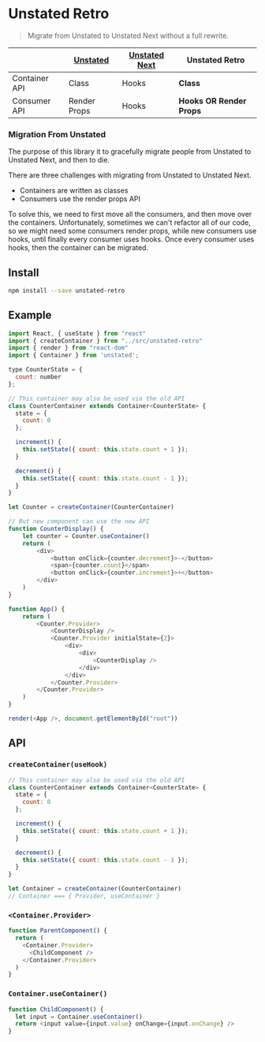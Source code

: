 # Unstated Retro

> Migrate from Unstated to Unstated Next without a full rewrite.

|               | [Unstated](https://github.com/jamiebuilds/unstated)     | [Unstated Next](https://github.com/jamiebuilds/unstated-next)  | **Unstated Retro**        |
|---------------|--------------|---------------|-----------------------|
| Container API | Class        | Hooks         | **Class**                 |
| Consumer API  | Render Props | Hooks         | **Hooks OR Render Props** |


### Migration From Unstated

The purpose of this library it to gracefully migrate people from Unstated to Unstated Next, and then to die.

There are three challenges with migrating from Unstated to Unstated Next.

 * Containers are written as classes
 * Consumers use the render props API

To solve this, we need to first move all the consumers, and then move over the containers. Unfortunately, sometimes we can't refactor all of our code, so we might need some consumers render props, while new consumers use hooks, until finally every consumer uses hooks. Once every consumer uses hooks, then the container can be migrated.


## Install

```sh
npm install --save unstated-retro
```

## Example

```js
import React, { useState } from "react"
import { createContainer } from "../src/unstated-retro"
import { render } from "react-dom"
import { Container } from 'unstated';

type CounterState = {
  count: number
};

// This container may also be used via the old API
class CounterContainer extends Container<CounterState> {
  state = {
    count: 0
  };

  increment() {
    this.setState({ count: this.state.count + 1 });
  }

  decrement() {
    this.setState({ count: this.state.count - 1 });
  }
}

let Counter = createContainer(CounterContainer)

// But new component can use the new API
function CounterDisplay() {
	let counter = Counter.useContainer()
	return (
		<div>
			<button onClick={counter.decrement}>-</button>
			<span>{counter.count}</span>
			<button onClick={counter.increment}>+</button>
		</div>
	)
}

function App() {
	return (
		<Counter.Provider>
			<CounterDisplay />
			<Counter.Provider initialState={2}>
				<div>
					<div>
						<CounterDisplay />
					</div>
				</div>
			</Counter.Provider>
		</Counter.Provider>
	)
}

render(<App />, document.getElementById("root"))
```

## API

### `createContainer(useHook)`

```js
// This container may also be used via the old API
class CounterContainer extends Container<CounterState> {
  state = {
    count: 0
  };

  increment() {
    this.setState({ count: this.state.count + 1 });
  }

  decrement() {
    this.setState({ count: this.state.count - 1 });
  }
}

let Container = createContainer(CounterContainer)
// Container === { Provider, useContainer }
```

### `<Container.Provider>`

```js
function ParentComponent() {
  return (
    <Container.Provider>
      <ChildComponent />
    </Container.Provider>
  )
}
```

### `Container.useContainer()`

```js
function ChildComponent() {
  let input = Container.useContainer()
  return <input value={input.value} onChange={input.onChange} />
}
```
